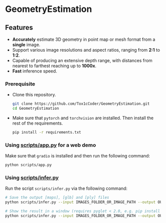 # GeometryEstimation

## Features

- **Accurately** estimate 3D geometry in point map or mesh format from a **single** image.
- Support various image resolutions and aspect ratios, ranging from **2:1** to **1:2**.
- Capable of producing an extensive depth range, with distances from nearest to farthest reaching up to **1000x**.
- **Fast** inference speed.

### Prerequisite

- Clone this repository.

  ```bash
  git clone https://github.com/Tox1cCoder/GeometryEstimation.git
  cd GeometryEstimation
  ```

- Make sure that `pytorch` and `torchvision` are installed. Then install the rest of the requirements.
  ```bash
  pip install -r requirements.txt
  ```

### Using [scripts/app.py](scripts/app.py) for a web demo

Make sure that `gradio` is installed and then run the following command:

```bash
python scripts/app.py

```

### Using [scripts/infer.py](scripts/infer.py)

Run the script `scripts/infer.py` via the following command:

```bash
# Save the output [maps], [glb] and [ply] files
python scripts/infer.py --input IMAGES_FOLDER_OR_IMAGE_PATH --output OUTPUT_FOLDER --maps --glb --ply

# Show the result in a window (requires pyglet < 2.0, e.g. pip install pyglet==1.5.29)
python scripts/infer.py --input IMAGES_FOLDER_OR_IMAGE_PATH --output OUTPUT_FOLDER --show
```
